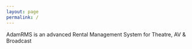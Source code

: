 ```yaml
---
layout: page
permalink: /
---
```


AdamRMS is an advanced Rental Management System for Theatre, AV & Broadcast 
